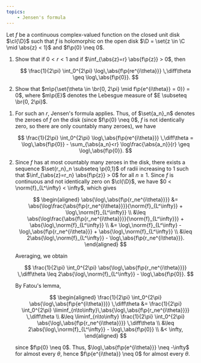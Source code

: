 ```yaml
---
topics:
    - Jensen's formula
---
```


<problem>

Let $f$ be a continuous complex-valued function on the closed unit disk $\cl{\D}$ such that $f$ is holomorphic on the open disk $\D = \set{z \in \C \mid \abs{z} < 1}$ and $f\p{0} \neq 0$.

1. Show that if $0 < r < 1$ and if $\inf_{\abs{z}=r} \abs{f\p{z}} > 0$, then

    $$
    \frac{1}{2\pi} \int_0^{2\pi} \log\,\abs{f\p{re^{i\theta}}} \,\diff\theta \geq \log\,\abs{f\p{0}}.
    $$

2. Show that $m\p{\set{\theta \in \br{0, 2\pi} \mid f\p{e^{i\theta}} = 0}} = 0$, where $m\p{E}$ denotes the Lebesgue measure of $E \subseteq \br{0, 2\pi}$.

</problem>

<solution>

1. For such an $r$, Jensen's formula applies. Thus, of $\set{a_n}_n$ denotes the zeroes of $f$ on the disk (since $f\p{0} \neq 0$, $f$ is not identically zero, so there are only countably many zeroes), we have

    $$
    \frac{1}{2\pi} \int_0^{2\pi} \log\,\abs{f\p{re^{i\theta}}} \,\diff\theta
        = \log\,\abs{f\p{0}} - \sum_{\abs{a_n}<r} \log\frac{\abs{a_n}}{r}
        \geq \log\,\abs{f\p{0}}.
    $$

2. Since $f$ has at most countably many zeroes in the disk, there exists a sequence $\set{r_n}_n \subseteq \p{0,1}$ of radii increasing to $1$ such that $\inf_{\abs{z}=r_n} \abs{f\p{z}} > 0$ for all $n \geq 1$. Since $f$ is continuous and not identically zero on $\cl{\D}$, we have $0 < \norm{f}_{L^\infty} < \infty$, which gives

    $$
    \begin{aligned}
        \abs{\log\,\abs{f\p{r_ne^{i\theta}}}}
            &= \abs{\log\frac{\abs{f\p{r_ne^{i\theta}}}}{\norm{f}_{L^\infty}} + \log\,\norm{f}_{L^\infty}} \\
            &\leq \abs{\log\frac{\abs{f\p{r_ne^{i\theta}}}}{\norm{f}_{L^\infty}}} + \abs{\log\,\norm{f}_{L^\infty}} \\
            &= \log\,\norm{f}_{L^\infty} - \log\,\abs{f\p{r_ne^{i\theta}}} + \abs{\log\,\norm{f}_{L^\infty}} \\
            &\leq 2\abs{\log\,\norm{f}_{L^\infty}} - \log\,\abs{f\p{r_ne^{i\theta}}}.
    \end{aligned}
    $$

    Averaging, we obtain

    $$
    \frac{1}{2\pi} \int_0^{2\pi} \abs{\log\,\abs{f\p{r_ne^{i\theta}}}} \,\diff\theta
        \leq 2\abs{\log\,\norm{f}_{L^\infty}} - \log\,\abs{f\p{0}}.
    $$

    By Fatou's lemma,

    $$
    \begin{aligned}
        \frac{1}{2\pi} \int_0^{2\pi} \abs{\log\,\abs{f\p{e^{i\theta}}}} \,\diff\theta
            &= \frac{1}{2\pi} \int_0^{2\pi} \liminf_{n\to\infty}\,\abs{\log\,\abs{f\p{r_ne^{i\theta}}}} \,\diff\theta \\
            &\leq \liminf_{n\to\infty} \frac{1}{2\pi} \int_0^{2\pi} \abs{\log\,\abs{f\p{r_ne^{i\theta}}}} \,\diff\theta \\
            &\leq 2\abs{\log\,\norm{f}_{L^\infty}} - \log\,\abs{f\p{0}} \\
            &< \infty,
    \end{aligned}
    $$

    since $f\p{0} \neq 0$. Thus, $\log\,\abs{f\p{e^{i\theta}}} \neq -\infty$ for almost every $\theta$, hence $f\p{e^{i\theta}} \neq 0$ for almost every $\theta$.

</solution>
